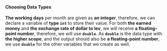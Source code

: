 #### Choosing Data Types

**The working days** per month are given as **an integer**, therefore, we can declare a variable of **type `int`** to store their value. For both **the earned money** and **the exchange rate of dollar to lev**, we will receive **a floating-point number**, therefore, we will use **`double`**. As **`double`** is the data type with **the higher scope**, and the output should also be **a floating-point number**, we use **`double`** for the other variables that we create as well. 
